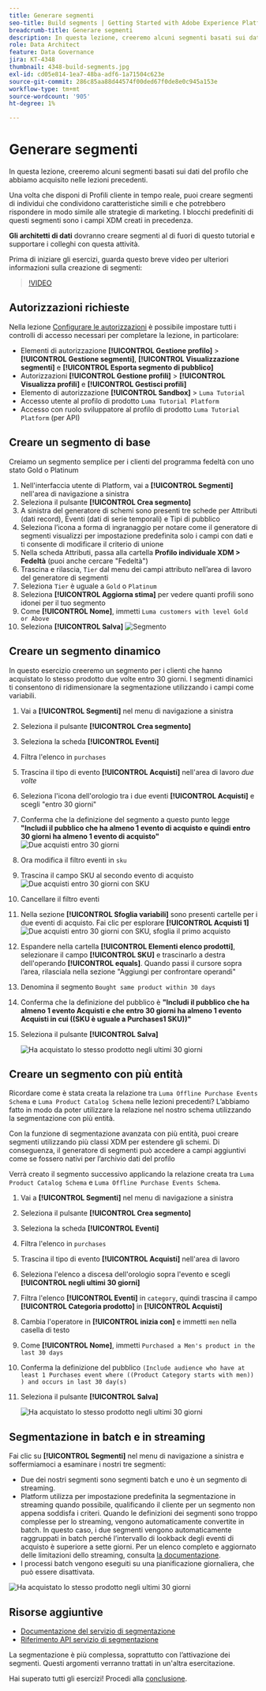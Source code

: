 ```yaml
---
title: Generare segmenti
seo-title: Build segments | Getting Started with Adobe Experience Platform for Data Architects and Data Engineers
breadcrumb-title: Generare segmenti
description: In questa lezione, creeremo alcuni segmenti basati sui dati del profilo che abbiamo acquisito nelle lezioni precedenti.
role: Data Architect
feature: Data Governance
jira: KT-4348
thumbnail: 4348-build-segments.jpg
exl-id: cd05e814-1ea7-48ba-adf6-1a71504c623e
source-git-commit: 286c85aa88d44574f00ded67f0de8e0c945a153e
workflow-type: tm+mt
source-wordcount: '905'
ht-degree: 1%

---
```


# Generare segmenti

<!-- 30 min-->
In questa lezione, creeremo alcuni segmenti basati sui dati del profilo che abbiamo acquisito nelle lezioni precedenti.

Una volta che disponi di Profili cliente in tempo reale, puoi creare segmenti di individui che condividono caratteristiche simili e che potrebbero rispondere in modo simile alle strategie di marketing. I blocchi predefiniti di questi segmenti sono i campi XDM creati in precedenza.

**Gli architetti di dati** dovranno creare segmenti al di fuori di questo tutorial e supportare i colleghi con questa attività.

Prima di iniziare gli esercizi, guarda questo breve video per ulteriori informazioni sulla creazione di segmenti:
>[!VIDEO](https://video.tv.adobe.com/v/36265?learn=on&enablevpops&captions=ita)


## Autorizzazioni richieste

Nella lezione [Configurare le autorizzazioni](configure-permissions.md) è possibile impostare tutti i controlli di accesso necessari per completare la lezione, in particolare:

* Elementi di autorizzazione **[!UICONTROL Gestione profilo]** > **[!UICONTROL Gestione segmenti]**, **[!UICONTROL Visualizzazione segmenti]** e **[!UICONTROL Esporta segmento di pubblico]**
* Autorizzazioni **[!UICONTROL Gestione profili]** > **[!UICONTROL Visualizza profili]** e **[!UICONTROL Gestisci profili]**
* Elemento di autorizzazione **[!UICONTROL Sandbox]** > `Luma Tutorial`
* Accesso utente al profilo di prodotto `Luma Tutorial Platform`
* Accesso con ruolo sviluppatore al profilo di prodotto `Luma Tutorial Platform` (per API)

## Creare un segmento di base

Creiamo un segmento semplice per i clienti del programma fedeltà con uno stato Gold o Platinum

1. Nell&#39;interfaccia utente di Platform, vai a **[!UICONTROL Segmenti]** nell&#39;area di navigazione a sinistra
1. Seleziona il pulsante **[!UICONTROL Crea segmento]**
1. A sinistra del generatore di schemi sono presenti tre schede per Attributi (dati record), Eventi (dati di serie temporali) e Tipi di pubblico
1. Seleziona l’icona a forma di ingranaggio per notare come il generatore di segmenti visualizzi per impostazione predefinita solo i campi con dati e ti consente di modificare il criterio di unione
1. Nella scheda Attributi, passa alla cartella **Profilo individuale XDM > Fedeltà** (puoi anche cercare &quot;Fedeltà&quot;)
1. Trascina e rilascia, `Tier` dal menu dei campi attributo nell’area di lavoro del generatore di segmenti
1. Seleziona `Tier` è uguale a `Gold` o `Platinum`
1. Seleziona **[!UICONTROL Aggiorna stima]** per vedere quanti profili sono idonei per il tuo segmento
1. Come **[!UICONTROL Nome]**, immetti `Luma customers with level Gold or Above`
1. Seleziona **[!UICONTROL Salva]**
   ![Segmento](assets/segment-goldOrAbove.png)

<!--## Build a sequential segment-->

## Creare un segmento dinamico

In questo esercizio creeremo un segmento per i clienti che hanno acquistato lo stesso prodotto due volte entro 30 giorni. I segmenti dinamici ti consentono di ridimensionare la segmentazione utilizzando i campi come variabili.

1. Vai a **[!UICONTROL Segmenti]** nel menu di navigazione a sinistra
1. Seleziona il pulsante **[!UICONTROL Crea segmento]**
1. Seleziona la scheda **[!UICONTROL Eventi]**
1. Filtra l&#39;elenco in `purchases`
1. Trascina il tipo di evento **[!UICONTROL Acquisti]** nell&#39;area di lavoro _due volte_
1. Seleziona l&#39;icona dell&#39;orologio tra i due eventi **[!UICONTROL Acquisti]** e scegli &quot;entro 30 giorni&quot;
1. Conferma che la definizione del segmento a questo punto legge **&quot;Includi il pubblico che ha almeno 1 evento di acquisto e quindi entro 30 giorni ha almeno 1 evento di acquisto&quot;**
   ![Due acquisti entro 30 giorni](assets/segment-twoPurchases.png)
1. Ora modifica il filtro eventi in `sku`
1. Trascina il campo SKU al secondo evento di acquisto
   ![Due acquisti entro 30 giorni con SKU](assets/segment-twoPurchases-addSku.png)
1. Cancellare il filtro eventi
1. Nella sezione **[!UICONTROL Sfoglia variabili]** sono presenti cartelle per i due eventi di acquisto. Fai clic per esplorare **[!UICONTROL Acquisti 1]**\
   ![Due acquisti entro 30 giorni con SKU, sfoglia il primo acquisto](assets/segment-twoPurchases-browsePurchaseOne.png)
1. Espandere nella cartella **[!UICONTROL Elementi elenco prodotti]**, selezionare il campo **[!UICONTROL SKU]** e trascinarlo a destra dell&#39;operando **[!UICONTROL equals]**. Quando passi il cursore sopra l’area, rilasciala nella sezione &quot;Aggiungi per confrontare operandi&quot;
1. Denomina il segmento `Bought same product within 30 days`
1. Conferma che la definizione del pubblico è **&quot;Includi il pubblico che ha almeno 1 evento Acquisti e che entro 30 giorni ha almeno 1 evento Acquisti in cui ((SKU è uguale a Purchases1 SKU))&quot;**
1. Seleziona il pulsante **[!UICONTROL Salva]**

   ![Ha acquistato lo stesso prodotto negli ultimi 30 giorni](assets/segment-boughtSameProduct.png)

## Creare un segmento con più entità

Ricordare come è stata creata la relazione tra `Luma Offline Purchase Events Schema` e `Luma Product Catalog Schema` nelle lezioni precedenti? L’abbiamo fatto in modo da poter utilizzare la relazione nel nostro schema utilizzando la segmentazione con più entità.

Con la funzione di segmentazione avanzata con più entità, puoi creare segmenti utilizzando più classi XDM per estendere gli schemi. Di conseguenza, il generatore di segmenti può accedere a campi aggiuntivi come se fossero nativi per l’archivio dati del profilo

Verrà creato il segmento successivo applicando la relazione creata tra `Luma Product Catalog Schema` e `Luma Offline Purchase Events Schema`.

1. Vai a **[!UICONTROL Segmenti]** nel menu di navigazione a sinistra
1. Seleziona il pulsante **[!UICONTROL Crea segmento]**
1. Seleziona la scheda **[!UICONTROL Eventi]**
1. Filtra l&#39;elenco in `purchases`
1. Trascina il tipo di evento **[!UICONTROL Acquisti]** nell&#39;area di lavoro
1. Seleziona l&#39;elenco a discesa dell&#39;orologio sopra l&#39;evento e scegli **[!UICONTROL negli ultimi 30 giorni]**
1. Filtra l&#39;elenco **[!UICONTROL Eventi]** in `category`, quindi trascina il campo **[!UICONTROL Categoria prodotto]** in **[!UICONTROL Acquisti]**
1. Cambia l&#39;operatore in **[!UICONTROL inizia con]** e immetti `men` nella casella di testo
1. Come **[!UICONTROL Nome]**, immetti `Purchased a Men's product in the last 30 days`
1. Conferma la definizione del pubblico `(Include audience who have at least 1 Purchases event where ((Product Category starts with men)) ) and occurs in last 30 day(s)`
1. Seleziona il pulsante **[!UICONTROL Salva]**

   ![Ha acquistato lo stesso prodotto negli ultimi 30 giorni](assets/segment-purchasedMens.png)

## Segmentazione in batch e in streaming

Fai clic su **[!UICONTROL Segmenti]** nel menu di navigazione a sinistra e soffermiamoci a esaminare i nostri tre segmenti:

* Due dei nostri segmenti sono segmenti batch e uno è un segmento di streaming.
* Platform utilizza per impostazione predefinita la segmentazione in streaming quando possibile, qualificando il cliente per un segmento non appena soddisfa i criteri. Quando le definizioni dei segmenti sono troppo complesse per lo streaming, vengono automaticamente convertite in batch. In questo caso, i due segmenti vengono automaticamente raggruppati in batch perché l’intervallo di lookback degli eventi di acquisto è superiore a sette giorni. Per un elenco completo e aggiornato delle limitazioni dello streaming, consulta [la documentazione](https://experienceleague.adobe.com/docs/experience-platform/segmentation/ui/streaming-segmentation.html?lang=it).
* I processi batch vengono eseguiti su una pianificazione giornaliera, che può essere disattivata.

![Ha acquistato lo stesso prodotto negli ultimi 30 giorni](assets/segment-review.png)

## Risorse aggiuntive

* [Documentazione del servizio di segmentazione](https://experienceleague.adobe.com/docs/experience-platform/segmentation/home.html?lang=it)
* [Riferimento API servizio di segmentazione](https://www.adobe.io/experience-platform-apis/references/segmentation/)

La segmentazione è più complessa, soprattutto con l’attivazione dei segmenti. Questi argomenti verranno trattati in un&#39;altra esercitazione.

Hai superato tutti gli esercizi! Procedi alla [conclusione](conclusion.md).
